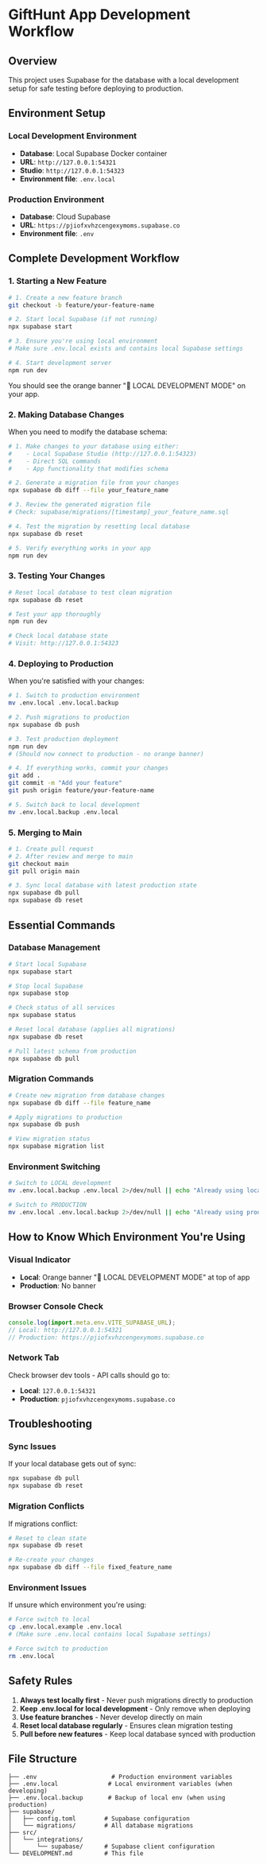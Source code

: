 # GiftHunt App Development Workflow

## Overview

This project uses Supabase for the database with a local development setup for safe testing before deploying to production.

## Environment Setup

### Local Development Environment

- **Database**: Local Supabase Docker container
- **URL**: `http://127.0.0.1:54321`
- **Studio**: `http://127.0.0.1:54323`
- **Environment file**: `.env.local`

### Production Environment

- **Database**: Cloud Supabase
- **URL**: `https://pjiofxvhzcengexymoms.supabase.co`
- **Environment file**: `.env`

## Complete Development Workflow

### 1. Starting a New Feature

```bash
# 1. Create a new feature branch
git checkout -b feature/your-feature-name

# 2. Start local Supabase (if not running)
npx supabase start

# 3. Ensure you're using local environment
# Make sure .env.local exists and contains local Supabase settings

# 4. Start development server
npm run dev
```

You should see the orange banner "🚧 LOCAL DEVELOPMENT MODE" on your app.

### 2. Making Database Changes

When you need to modify the database schema:

```bash
# 1. Make changes to your database using either:
#    - Local Supabase Studio (http://127.0.0.1:54323)
#    - Direct SQL commands
#    - App functionality that modifies schema

# 2. Generate a migration file from your changes
npx supabase db diff --file your_feature_name

# 3. Review the generated migration file
# Check: supabase/migrations/[timestamp]_your_feature_name.sql

# 4. Test the migration by resetting local database
npx supabase db reset

# 5. Verify everything works in your app
npm run dev
```

### 3. Testing Your Changes

```bash
# Reset local database to test clean migration
npx supabase db reset

# Test your app thoroughly
npm run dev

# Check local database state
# Visit: http://127.0.0.1:54323
```

### 4. Deploying to Production

When you're satisfied with your changes:

```bash
# 1. Switch to production environment
mv .env.local .env.local.backup

# 2. Push migrations to production
npx supabase db push

# 3. Test production deployment
npm run dev
# (Should now connect to production - no orange banner)

# 4. If everything works, commit your changes
git add .
git commit -m "Add your feature"
git push origin feature/your-feature-name

# 5. Switch back to local development
mv .env.local.backup .env.local
```

### 5. Merging to Main

```bash
# 1. Create pull request
# 2. After review and merge to main
git checkout main
git pull origin main

# 3. Sync local database with latest production state
npx supabase db pull
npx supabase db reset
```

## Essential Commands

### Database Management

```bash
# Start local Supabase
npx supabase start

# Stop local Supabase
npx supabase stop

# Check status of all services
npx supabase status

# Reset local database (applies all migrations)
npx supabase db reset

# Pull latest schema from production
npx supabase db pull
```

### Migration Commands

```bash
# Create new migration from database changes
npx supabase db diff --file feature_name

# Apply migrations to production
npx supabase db push

# View migration status
npx supabase migration list
```

### Environment Switching

```bash
# Switch to LOCAL development
mv .env.local.backup .env.local 2>/dev/null || echo "Already using local"

# Switch to PRODUCTION
mv .env.local .env.local.backup 2>/dev/null || echo "Already using production"
```

## How to Know Which Environment You're Using

### Visual Indicator

- **Local**: Orange banner "🚧 LOCAL DEVELOPMENT MODE" at top of app
- **Production**: No banner

### Browser Console Check

```javascript
console.log(import.meta.env.VITE_SUPABASE_URL);
// Local: http://127.0.0.1:54321
// Production: https://pjiofxvhzcengexymoms.supabase.co
```

### Network Tab

Check browser dev tools - API calls should go to:

- **Local**: `127.0.0.1:54321`
- **Production**: `pjiofxvhzcengexymoms.supabase.co`

## Troubleshooting

### Sync Issues

If your local database gets out of sync:

```bash
npx supabase db pull
npx supabase db reset
```

### Migration Conflicts

If migrations conflict:

```bash
# Reset to clean state
npx supabase db reset

# Re-create your changes
npx supabase db diff --file fixed_feature_name
```

### Environment Issues

If unsure which environment you're using:

```bash
# Force switch to local
cp .env.local.example .env.local
# (Make sure .env.local contains local Supabase settings)

# Force switch to production
rm .env.local
```

## Safety Rules

1. **Always test locally first** - Never push migrations directly to production
2. **Keep .env.local for local development** - Only remove when deploying
3. **Use feature branches** - Never develop directly on main
4. **Reset local database regularly** - Ensures clean migration testing
5. **Pull before new features** - Keep local database synced with production

## File Structure

```
├── .env                     # Production environment variables
├── .env.local              # Local environment variables (when developing)
├── .env.local.backup       # Backup of local env (when using production)
├── supabase/
│   ├── config.toml        # Supabase configuration
│   └── migrations/        # All database migrations
├── src/
│   └── integrations/
│       └── supabase/      # Supabase client configuration
└── DEVELOPMENT.md         # This file
```
